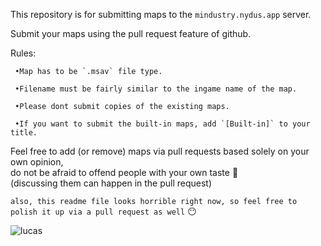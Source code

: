 This repository is for submitting maps to the `mindustry.nydus.app` server.

Submit your maps using the pull request feature of github.

Rules:


     •Map has to be `.msav` file type.

     •Filename must be fairly similar to the ingame name of the map.

     •Please dont submit copies of the existing maps.

     •If you want to submit the built-in maps, add `[Built-in]` to your title.

Feel free to add (or remove) maps via pull requests based solely on your own opinion,  
do not be afraid to offend people with your own taste :slightly_smiling_face:  
(discussing them can happen in the pull request)

`also, this readme file looks horrible right now, so feel free to polish it up via a pull request as well` :no_mouth:

![lucas](https://pngimage.net/wp-content/uploads/2019/05/lucas-the-spider-png-1-300x200.png)
